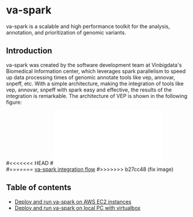 # va-spark

va-spark is a scalable and high performance toolkit for the analysis, annotation, and prioritization of genomic variants.

## Introduction

va-spark was created by the software development team at Vinbigdata's Biomedical Information center, which leverages spark parallelism to speed up data processing times of genomic annotate tools like vep, annovar, snpeff, etc. With a simple architecture, making the integration of tools like vep, annovar, snpeff with spark easy and effective, the results of the integration is remarkable. The architecture of VEP is shown in the following figure:

#<<<<<<< HEAD
#![va-spark integration flow](/data/img/Spark4VCF.drawio.pdf)
#=======
[va-spark integration flow](/data/img/Spark4VCF.drawio.png)
#>>>>>>> b27cc48 (fix image)

## Table of contents
* [Deploy and run va-spark on AWS EC2 instances](/docs/aws_deployment.md)
* [Deploy and run va-spark on local PC with virtualbox](/docs/virtualbox_deployment.md)
